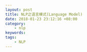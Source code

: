 ```yaml
---
layout: post
title: NLP之语言模式(Language Model)
date: 2018-01-23 23:12:16 +08:00
category:
    - nlp
keywords:
tags:
    - NLP
---
```

